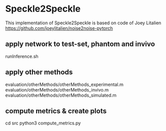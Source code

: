 # Speckle2Speckle

This implementation of Speckle2Speckle is based on code of Joey Litalien
https://github.com/joeylitalien/noise2noise-pytorch

## apply network to test-set, phantom and invivo
runInference.sh

## apply other methods
evaluation/otherMethods/otherMethods_experimental.m
evaluation/otherMethods/otherMethods_invivo.m
evaluation/otherMethods/otherMethods_simulated.m

## compute metrics & create plots
cd src
python3 compute_metrics.py
